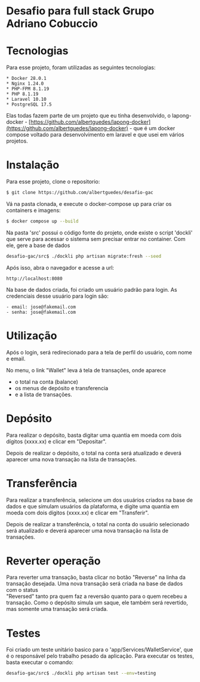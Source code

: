 # Desafio para full stack Grupo Adriano Cobuccio

# Tecnologias

Para esse projeto, foram utilizadas as seguintes tecnologias:

    * Docker 28.0.1
    * Nginx 1.24.0
    * PHP-FPM 8.1.19
    * PHP 8.1.19  
    * Laravel 10.10
    * PostgreSQL 17.5

Elas todas fazem parte de um projeto que eu tinha desenvolvido, o lapong-docker - [https://github.com/albertguedes/lapong-docker](https://github.com/albertguedes/lapong-docker) - que
 é um docker compose voltado para desenvolvimento em laravel e que usei em 
 vários projetos.

# Instalação

Para esse projeto, clone o repositorio:

```bash
$ git clone https://github.com/albertguedes/desafio-gac
```

Vá na pasta clonada, e execute o docker-compose up para criar os containers e 
imagens:


```bash
$ docker compose up --build
```

Na pasta 'src' possui o código fonte do projeto, onde existe o script 'dockli' 
que serve para acessar o sistema sem precisar entrar no container.
Com ele, gere a base de dados 

```bash
desafio-gac/src$ ./dockli php artisan migrate:fresh --seed
```

Após isso, abra o navegador e acesse a url:

```
http://localhost:8080
```

Na base de dados criada, foi criado um usuário padrão para login.
As credenciais desse usuário para login são:

```
- email: jose@fakemail.com
- senha: jose@fakemail.com
```

# Utilização

Após o login, será redirecionado para a tela de perfil do usuário, com nome e 
email.

No menu, o link "Wallet" leva á tela de transações, onde aparece 

- o total na conta (balance)
- os menus de depósito e transferencia
- e a lista de transações.

# Depósito

Para realizar o depósito, basta digitar uma quantia em moeda com dois 
dígitos (xxxx.xx) e clicar em "Depositar".

Depois de realizar o depósito, o total na conta será atualizado e deverá aparecer
uma nova transação na lista de transações.

# Transferência

Para realizar a transferência, selecione um dos usuários criados na base de dados
e que simulam usuários da plataforma, e digite uma quantia em moeda com dois 
dígitos (xxxx.xx) e clicar em "Transferir".

Depois de realizar a transferência, o total na conta do usuário selecionado 
será atualizado e deverá aparecer uma nova transação na lista de transações.

# Reverter operação

Para reverter uma transação, basta clicar no botão "Reverse" na linha da
transação desejada. Uma nova transação será criada na base de dados com o status    
"Reversed" tanto pra quem faz a reversão quanto para o quem recebeu a transação.
Como o depósito simula um saque, ele também será revertido, mas somente uma 
transação será criada.

# Testes 

Foi criado um teste unitário basico para o 'app/Services/WalletService', que é o
responsável pelo trabalho pesado da aplicação. Para executar os testes, basta 
executar o comando:

```bash
desafio-gac/src$ ./dockli php artisan test --env=testing
```

